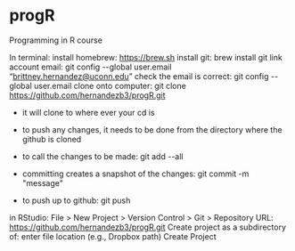 # progR
Programming in R course

In terminal:
install homebrew: https://brew.sh
install git: brew install git
link account email: git config --global user.email “brittney.hernandez@uconn.edu”
check the email is correct: git config --global user.email
clone onto computer: git clone https://github.com/hernandezb3/progR.git
- it will clone to where ever your cd is
- to push any changes, it needs to be done from the directory where the github is cloned

- to call the changes to be made: git add --all
- committing creates a snapshot of the changes: git commit -m "message"
- to push up to github: git push


in RStudio:
File > New Project > Version Control > Git > 
Repository URL: https://github.com/hernandezb3/progR.git
Create project as a subdirectory of: enter file location (e.g., Dropbox path)
Create Project
